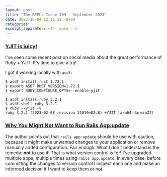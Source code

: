 ```yaml
---
layout: post
title: "The REPL: Issue 109 - September 2023"
date: 2023-10-04 12:11:12 -0700
categories:
excerpt_separator: <!-- more -->
---
```


### [YJIT is juicy!](https://twitter.com/dhh/status/1707084949281706199)

I've seen some recent post on social media about the great performance of Ruby + YJIT. It's time to give a try!.

I got it working locally with `asdf`:

```
$ asdf install rust 1.72.1
$ export ASDF_RUST_VERSION=1.72.1
$ export RUBY_CONFIGURE_OPTS=--enable-yjit

$ asdf install ruby 3.2.1
$ asdf shell ruby 3.2.1
$ ruby --yjit -v
ruby 3.2.1 (2023-02-08 revision 31819e82c8) +YJIT [arm64-darwin22]
```

### [Why You Might Not Want to Run Rails App:update](https://www.fastruby.io/blog/why-you-might-not-want-to-run-rails-app-update.html)

The author points out that `rails app:update` should be use with caution, because it might make unwanted changes to your application or remove manually added configuration. Fair enough. What I don't understand is the remedy: **not** to use it! That is what version control is for! I've upgraded multiple apps, multiple times using `rails app:update`. In every case, before committing the changes to version control I inspect each one and make an informed decision if I want to keep them or not.
